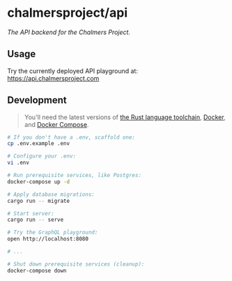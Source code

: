# chalmersproject/api

_The API backend for the Chalmers Project._

## Usage

Try the currently deployed API playground at: https://api.chalmersproject.com

## Development

> You'll need the latest versions of
> [the Rust language toolchain](https://rustup.rs),
> [Docker](https://docs.docker.com/get-docker/), and
> [Docker Compose](https://docs.docker.com/compose/install/).

```bash
# If you don't have a .env, scaffold one:
cp .env.example .env

# Configure your .env:
vi .env

# Run prerequisite services, like Postgres:
docker-compose up -d

# Apply database migrations:
cargo run -- migrate

# Start server:
cargo run -- serve

# Try the GraphQL playground:
open http://localhost:8080

# ...

# Shut down prerequisite services (cleanup):
docker-compose down
```
